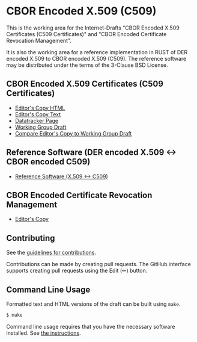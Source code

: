 # CBOR Encoded X.509 (C509)

This is the working area for the Internet-Drafts "CBOR Encoded X.509 Certificates (C509 Certificates)" and "CBOR Encoded Certificate Revocation Management".

It is also the working area for a reference implementation in RUST of DER encoded X.509 to CBOR encoded X.509 (C509). The reference software may be distributed under the terms of the 3-Clause BSD License.

## CBOR Encoded X.509 Certificates (C509 Certificates)

* [Editor's Copy HTML](https://cose-wg.github.io/CBOR-certificates/#go.draft-ietf-cose-cbor-encoded-cert.html)
* [Editor's Copy Text](https://cose-wg.github.io/CBOR-certificates/#go.draft-ietf-cose-cbor-encoded-cert.txt)
* [Datatracker Page](https://datatracker.ietf.org/doc/draft-ietf-cose-cbor-encoded-cert)
* [Working Group Draft](https://datatracker.ietf.org/doc/html/draft-ietf-cose-cbor-encoded-cert)
* [Compare Editor's Copy to Working Group Draft](https://cose-wg.github.io/CBOR-certificates/#go.draft-ietf-cose-cbor-encoded-cert.diff)

## Reference Software (DER encoded X.509 <-> CBOR encoded C509)

* [Reference Software (X.509 <-> C509)](https://github.com/cose-wg/CBOR-certificates/tree/master/c509_demo_impl)

## CBOR Encoded Certificate Revocation Management

* [Editor's Copy](https://cose-wg.github.io/CBOR-certificates/#go.draft-cose-cbor-revocation-management.html)
<!--
* [Datatracker Page](https://datatracker.ietf.org/doc/draft-cose-cbor-revocation-management)
* [Individual Draft](https://datatracker.ietf.org/doc/html/draft-cose-cbor-revocation-management)
* [Compare Editor's Copy to Individual Draft](https://cose-wg.github.io/CBOR-certificates/#go.draft-cose-cbor-revocation-management.diff)
-->

## Contributing

See the
[guidelines for contributions](https://github.com/cose-wg/CBOR-certificates/blob/master/CONTRIBUTING.md).

Contributions can be made by creating pull requests.
The GitHub interface supports creating pull requests using the Edit (✏) button.


## Command Line Usage

Formatted text and HTML versions of the draft can be built using `make`.

```sh
$ make
```

Command line usage requires that you have the necessary software installed.  See
[the instructions](https://github.com/martinthomson/i-d-template/blob/main/doc/SETUP.md).

